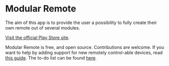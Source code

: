 # Modular Remote

The aim of this app is to provide the user a possibility to fully create their own remote out of several modules.

[Visit the official Play Store site](https://play.google.com/store/apps/details?id=de.spiritcroc.modular_remote).

Modular Remote is free, and open source. Contributions are welcome.
If you want to help by adding support for new remotely control-able devices, read [this guide](https://github.com/SpiritCroc/Modular-Remote/blob/master/guide_supporting_new_devices.md).
The to-do list can be found [here](https://github.com/SpiritCroc/Modular-Remote/blob/master/TODO.txt).
